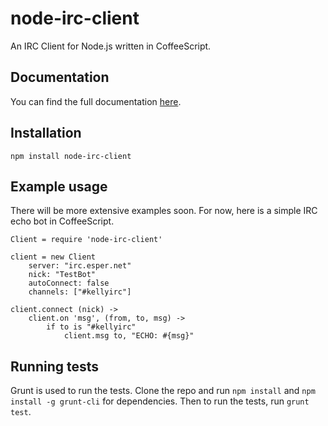 # node-irc-client


An IRC Client for Node.js written in CoffeeScript.

## Documentation
You can find the full documentation [here](http://rahatarmanahmed.github.io/node-irc-client/docs/index.html).


## Installation
`npm install node-irc-client`

## Example usage
There will be more extensive examples soon. For now, here is a simple IRC echo bot in CoffeeScript.

	Client = require 'node-irc-client'

	client = new Client
		server: "irc.esper.net"
		nick: "TestBot"
		autoConnect: false
		channels: ["#kellyirc"]

	client.connect (nick) ->
		client.on 'msg', (from, to, msg) ->
			if to is "#kellyirc"
				client.msg to, "ECHO: #{msg}"

## Running tests
Grunt is used to run the tests. Clone the repo and run `npm install` and `npm install -g grunt-cli` for dependencies. Then to run the tests, run `grunt test`.

